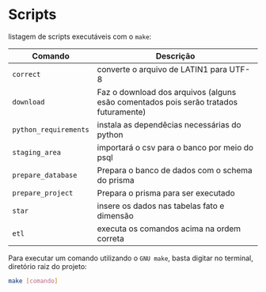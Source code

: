 # Scripts

listagem de scripts executáveis com o `make`:

| Comando               | Descrição                                                                            |
| --------------------- | ------------------------------------------------------------------------------------ |
| `correct`             | converte o arquivo de LATIN1 para UTF-8                                              |
| `download`            | Faz o download dos arquivos (alguns esão comentados pois serão tratados futuramente) |
| `python_requirements` | instala as dependêcias necessárias do python                                         |
| `staging_area`        | importará o csv para o banco por meio do psql                                        |
| `prepare_database`    | Prepara o banco de dados com o schema do prisma                                      |
| `prepare_project`     | Prepara o prisma para ser executado                                                  |
| `star`                | insere os dados nas tabelas fato e dimensão                                          |
| `etl`                 | executa os comandos acima na ordem correta                                           |

Para executar um comando utilizando o `GNU make`, basta digitar no terminal, diretório raiz do projeto:
``` bash
make [comando]
```